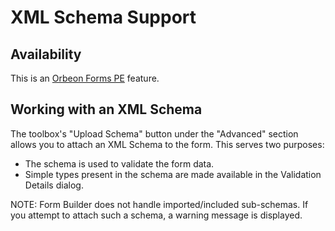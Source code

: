 # XML Schema Support

## Availability

This is an [Orbeon Forms PE](http://www.orbeon.com/pricing) feature.

## Working with an XML Schema

The toolbox's "Upload Schema" button under the "Advanced" section allows you to attach an XML Schema to the form. This serves two purposes:

- The schema is used to validate the form data.
- Simple types present in the schema are made available in the Validation Details dialog.

NOTE: Form Builder does not handle imported/included sub-schemas. If you attempt to attach such a schema, a warning message is displayed.